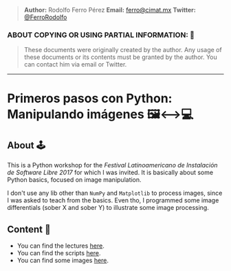 > **Author:** Rodolfo Ferro Pérez
> **Email:** [ferro@cimat.mx](ferro@cimat.mx)
> **Twitter:** [@FerroRodolfo](http://twitter.com/FerroRodolfo)

### ABOUT COPYING OR USING PARTIAL INFORMATION: 🔐
> These documents were originally created by the author.
> Any usage of these documents or its contents must be granted by the author.
> You can contact him via email or Twitter.

***

# Primeros pasos con Python: Manipulando imágenes 🖼⟷💻

## About 🕹

This is a Python workshop for the *Festival Latinoamericano de Instalación de Software Libre 2017* for which I was invited. It is basically about some Python basics, focused on image manipulation.

I don't use any lib other than `NumPy` and `Matplotlib` to process images, since I was asked to teach from the basics. Even tho, I programmed some image differentials (sober X and sober Y) to illustrate some image processing.


## Content 👾

* You can find the lectures [here](https://github.com/RodolfoFerro/FLISoL17/blob/master/lecture/python.pdf).
* You can find the scripts [here](https://github.com/RodolfoFerro/FLISoL17/tree/master/scripts).
* You can find some images [here](https://github.com/RodolfoFerro/FLISoL17/tree/master/imgs).
